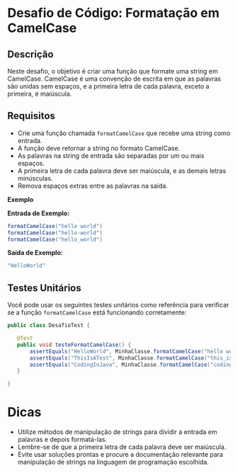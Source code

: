 # Desafio de Código: Formatação em CamelCase

## Descrição

Neste desafio, o objetivo é criar uma função que formate uma string em CamelCase. CamelCase é uma convenção de escrita em que as palavras são unidas sem espaços, e a primeira letra de cada palavra, exceto a primeira, é maiúscula.

## Requisitos

* Crie uma função chamada `formatCamelCase` que recebe uma string como entrada.
* A função deve retornar a string no formato CamelCase.
* As palavras na string de entrada são separadas por um ou mais espaços.
* A primeira letra de cada palavra deve ser maiúscula, e as demais letras minúsculas.
* Remova espaços extras entre as palavras na saída.

**Exemplo**

**Entrada de Exemplo:**

```java
formatCamelCase("hello world")
formatCamelCase("hello-world")
formatCamelCase("hello_world")

```

**Saída de Exemplo:**

```java
"HelloWorld"
```

## Testes Unitários

Você pode usar os seguintes testes unitários como referência para verificar se a função `formatCamelCase` está funcionando corretamente:

```java
public class DesafioTest {

   @Test
   public void testeFormatCamelCase() {
       assertEquals("HelloWorld", MinhaClasse.formatCamelCase("hello world"));
       assertEquals("ThisIsATest", MinhaClasse.formatCamelCase("this_is_a_test"));
       assertEquals("CodingInJava", MinhaClasse.formatCamelCase("coding-in-Java"));
   }

}
```

# Dicas

* Utilize métodos de manipulação de strings para dividir a entrada em palavras e depois formatá-las.
* Lembre-se de que a primeira letra de cada palavra deve ser maiúscula.
* Evite usar soluções prontas e procure a documentação relevante para manipulação de strings na linguagem de programação escolhida.
